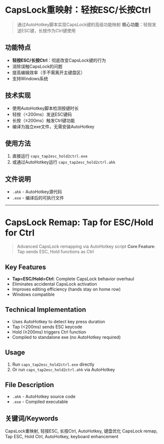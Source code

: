 # CapsLock重映射：轻按ESC/长按Ctrl

> 通过AutoHotkey脚本实现CapsLock键的高级功能映射
> **核心功能**：轻按发送ESC键，长按作为Ctrl键使用

## 功能特点
- **轻按ESC/长按Ctrl**：彻底改变CapsLock键的行为
- 消除误触CapsLock的问题
- 提高编辑效率（手不需离开主键盘区）
- 支持Windows系统

## 技术实现
- 使用AutoHotkey脚本检测按键时长
- 轻按（<200ms）发送ESC键码
- 长按（≥200ms）触发Ctrl键功能
- 编译为独立exe文件，无需安装AutoHotkey

## 使用方法
1. 直接运行 `caps_tap2esc_hold2ctrl.exe`
2. 或通过AutoHotkey运行 `caps_tap2esc_hold2ctrl.ahk`

## 文件说明
- `.ahk` - AutoHotkey源代码
- `.exe` - 编译后的可执行文件

---

# CapsLock Remap: Tap for ESC/Hold for Ctrl

> Advanced CapsLock remapping via AutoHotkey script
> **Core Feature**: Tap sends ESC, Hold functions as Ctrl

## Key Features
- **Tap=ESC/Hold=Ctrl**: Complete CapsLock behavior overhaul
- Eliminates accidental CapsLock activation
- Improves editing efficiency (hands stay on home row)
- Windows compatible

## Technical Implementation
- Uses AutoHotkey to detect key press duration
- Tap (<200ms) sends ESC keycode
- Hold (≥200ms) triggers Ctrl function
- Compiled to standalone exe (no AutoHotkey required)

## Usage
1. Run `caps_tap2esc_hold2ctrl.exe` directly
2. Or run `caps_tap2esc_hold2ctrl.ahk` via AutoHotkey

## File Description
- `.ahk` - AutoHotkey source code
- `.exe` - Compiled executable

## 关键词/Keywords
CapsLock重映射, 轻按ESC, 长按Ctrl, AutoHotkey, 键盘优化
CapsLock remap, Tap ESC, Hold Ctrl, AutoHotkey, keyboard enhancement